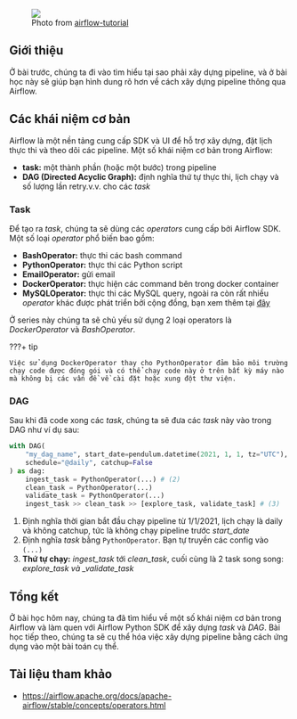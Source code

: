 <figure>
    <img src="../../assets/images/mlops-crash-course/data-pipeline/automation.jpg" loading="lazy"/>
    <figcaption>Photo from <a href="https://airflow-tutorial.readthedocs.io/en/latest/pipelines.html">airflow-tutorial</a></figcaption>
</figure>

## Giới thiệu

Ở bài trước, chúng ta đi vào tìm hiểu tại sao phải xây dựng pipeline, và ở bài học này sẽ giúp bạn hình dung rõ hơn về cách xây dựng pipeline thông qua Airflow.

## Các khái niệm cơ bản

Airflow là một nền tảng cung cấp SDK và UI để hỗ trợ xây dựng, đặt lịch thực thi và theo dõi các pipeline.
Một số khái niệm cơ bản trong Airflow:

- **task:** một thành phần (hoặc một bước) trong pipeline
- **DAG (Directed Acyclic Graph):** định nghĩa thứ tự thực thi, lịch chạy và số lượng lần retry.v.v. cho các _task_

### Task

Để tạo ra _task_, chúng ta sẽ dùng các _operators_ cung cấp bởi Airflow SDK. Một số loại _operator_ phổ biến bao gồm:

- **BashOperator:** thực thi các bash command
- **PythonOperator:** thực thi các Python script
- **EmailOperator:** gửi email
- **DockerOperator:** thực hiện các command bên trong docker container
- **MySQLOperator:** thực thi các MySQL query, ngoài ra còn rất nhiều _operator_ khác được phát triển bởi cộng đồng, bạn xem thêm tại [đây](https://airflow.apache.org/docs/apache-airflow-providers/operators-and-hooks-ref/index.html)

Ở series này chúng ta sẽ chủ yếu sử dụng 2 loại operators là _DockerOperator_ và _BashOperator_.

???+ tip

    Việc sử dụng DockerOperator thay cho PythonOperator đảm bảo môi trường chạy code được đóng gói và có thể chạy code này ở trên bất kỳ máy nào mà không bị các vấn đề về cài đặt hoặc xung đột thư viện.

### DAG

Sau khi đã code xong các _task_, chúng ta sẽ đưa các _task_ này vào trong DAG như ví dụ sau:

```py linenums="1"
with DAG(
    "my_dag_name", start_date=pendulum.datetime(2021, 1, 1, tz="UTC"),  # (1)
    schedule="@daily", catchup=False
) as dag:
    ingest_task = PythonOperator(...) # (2)
    clean_task = PythonOperator(...)
    validate_task = PythonOperator(...)
    ingest_task >> clean_task >> [explore_task, validate_task] # (3)
```

1. Định nghĩa thời gian bắt đầu chạy pipeline từ 1/1/2021, lịch chạy là daily và không catchup, tức là không chạy pipeline trước _start_date_
2. Định nghĩa _task_ bằng `PythonOperator`. Bạn tự truyền các config vào `(...)`
3. **Thứ tự chạy:** _ingest_task_ tới _clean_task_, cuối cùng là 2 task song song: _explore_task và \_validate_task_

## Tổng kết

Ở bài học hôm nay, chúng ta đã tìm hiểu về một số khái niệm cơ bản trong Airflow và làm quen với Airflow Python SDK để xây dựng _task_ và _DAG_. Bài học tiếp theo, chúng ta sẽ cụ thể hóa việc xây dựng pipeline bằng cách ứng dụng vào một bài toán cụ thể.

## Tài liệu tham khảo

- <https://airflow.apache.org/docs/apache-airflow/stable/concepts/operators.html>
